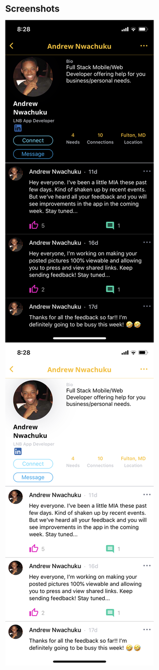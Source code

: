 
# Screenshots

<div>
    <img src="./screenshots/profile_dark.PNG" max-width='50%'>
    <img src="./screenshots/profile_light.PNG" max-width='50%'>
</div>